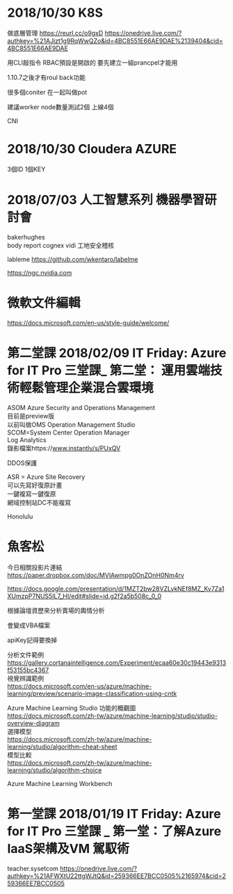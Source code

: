 # 2018/10/30 K8S
做底層管理
https://reurl.cc/o9gxD
https://onedrive.live.com/?authkey=%21AJizt1g9RqWwQZo&id=4BC8551E66AE9DAE%2139404&cid=4BC8551E66AE9DAE

用CLI敲指令 RBAC預設是開啟的
要先建立一組prancpel才能用

1.10.7之後才有roul back功能

很多個coniter 在一起叫做pot

建議worker node數量測試2個 上線4個

CNI

# 2018/10/30 Cloudera AZURE
3個ID 1個KEY

# 2018/07/03 人工智慧系列 機器學習研討會
bakerhughes  
body report
cognex vidi
工地安全稽核  

lableme
https://github.com/wkentaro/labelme  

https://ngc.nvidia.com  

# 微軟文件編輯
https://docs.microsoft.com/en-us/style-guide/welcome/  
  

# 第二堂課 2018/02/09 IT Friday: Azure for IT Pro 三堂課_ 第二堂： 運用雲端技術輕鬆管理企業混合雲環境
ASOM Azure Security and Operations Management  
目前是preview版  
以前叫做OMS Operation Management Studio  
SCOM=System Center Operation Manager  
Log Analytics  
錄影檔案https://www.instantly/s/PUxQV  

DDOS保護  
  
ASR = Azure Site Recovery  
可以先寫好復原計畫  
一鍵複寫一鍵復原  
網域控制站DC不能複寫  

Honolulu  

# 魚客松   
今日相關投影片連結  
https://paper.dropbox.com/doc/MVlAwmpg0OnZOnH0Nm4rv
  
https://docs.google.com/presentation/d/1MZT2bw28VZLykNEf8MZ_Kv7Za1XUmzpP7NUS5lL7_HI/edit#slide=id.g2f2a5b508c_0_0  
  
根據論壇資歷來分析賣場的輿情分析  


會變成VBA檔案  

apiKey記得要換掉  


分析文件範例  
https://gallery.cortanaintelligence.com/Experiment/ecaa60e30c19443e9313f53155bc4367  
視覺辨識範例  
https://docs.microsoft.com/en-us/azure/machine-learning/preview/scenario-image-classification-using-cntk  


Azure Machine Learning Studio 功能的概觀圖  
https://docs.microsoft.com/zh-tw/azure/machine-learning/studio/studio-overview-diagram  
選擇模型  
https://docs.microsoft.com/zh-tw/azure/machine-learning/studio/algorithm-cheat-sheet  
模型比較  
https://docs.microsoft.com/zh-tw/azure/machine-learning/studio/algorithm-choice  
  
Azure Machine Learning Workbench  


# 第一堂課 2018/01/19 IT Friday: Azure for IT Pro 三堂課 _ 第一堂：了解Azure IaaS架構及VM 駕馭術
teacher.sysetcom
https://onedrive.live.com/?authkey=%21AFWXtU22ttgWJtQ&id=259366EE7BCC0505%2165974&cid=259366EE7BCC0505
